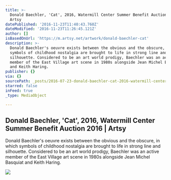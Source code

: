 ```yaml
---
title: >-
  Donald Baechler, 'Cat', 2016, Watermill Center Summer Benefit Auction 2016 |
  Artsy
datePublished: '2016-11-23T11:40:43.760Z'
dateModified: '2016-11-23T11:26:45.121Z'
author: []
isBasedOnUrl: 'https://m.artsy.net/artwork/donald-baechler-cat'
description: >-
  Donald Baechler's oeuvre exists between the obvious and the obscure, in which
  symbols of childhood nostalgia are brought to life in strong line and
  silhouette. Considered to be an art world prodigy, Baechler was an active
  member of the East Village art scene in 1980s alongside Jean Michel Basquiat
  and Keith Haring.
publisher: {}
via: {}
sourcePath: _posts/2016-07-23-donald-baechler-cat-2016-watermill-center-summer-benefi.md
starred: false
inFeed: true
_type: MediaObject

---
```

<article style=""><h1>Donald Baechler, 'Cat', 2016, Watermill Center Summer Benefit Auction 2016 | Artsy</h1><p>Donald Baechler's oeuvre exists between the obvious and the obscure, in which symbols of childhood nostalgia are brought to life in strong line and silhouette. Considered to be an art world prodigy, Baechler was an active member of the East Village art scene in 1980s alongside Jean Michel Basquiat and Keith Haring.</p><img src="https://d32dm0rphc51dk.cloudfront.net/YASNpwvNCK9k-mrgOxfWDA/large.jpg" /></article>